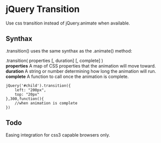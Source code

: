 jQuery Transition
=================

Use css transition instead of jQuery.animate when available.

Synthax
-------

.transition() uses the same synthax as the .animate() method:

.transition( properties [, duration] [, complete] )<br/>
**properties** A map of CSS properties that the animation will move toward.<br/>
**duration** A string or number determining how long the animation will run.<br/>
**complete** A function to call once the animation is complete.<br/>


	jQuery('#child').transition({
		left: "200px",
		top: "20px"
	},300,function(){
		//when animation is complete
	})

Todo
----

Easing integration for css3 capable browsers only.